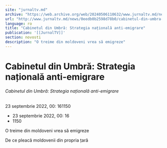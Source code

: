 ```yaml
---
site: "jurnaltv.md"
archive: "https://web.archive.org/web/20240506110632/www.jurnaltv.md/news/0eedb0b2598d78b0/cabinetul-din-umbra-strategia-"
url: "http://www.jurnaltv.md/news/0eedb0b2598d78b0/cabinetul-din-umbra-strategia-"
language: ro
title: "Cabinetul din Umbră: Strategia națională anti-emigrare"
publication: '[[JurnalTV]]'
section: novosti
description: "O treime din moldoveni vrea să emigreze"
---
```


# Cabinetul din Umbră: Strategia națională anti-emigrare

###### Cabinetul din Umbră: Strategia națională anti-emigrare

23 septembrie 2022, 00: 161150

- 23 septembrie 2022, 00: 16
- 1150

O treime din moldoveni vrea să emigreze

De ce pleacă moldovenii din propria țară